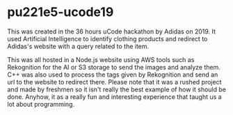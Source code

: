 # pu221e5-ucode19

This was created in the 36 hours uCode hackathon by Adidas on 2019. It used Artificial Intelligence to identify clothing products and redirect to Adidas's website with a query related to the item. 

This was all hosted in a Node.js website using AWS tools such as Rekognition for the AI or S3 storage to send the images and analyze them. C++ was also used to process the tags given by Rekognition and send an url to the website to redirect there. Please note that it was a rushed project and made by freshmen so it isn't really the best example of how it should be done. Anyhow, it as a really fun and interesting experience that taught us a lot about programming.
